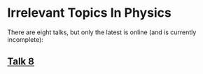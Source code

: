 Irrelevant Topics In Physics
============================

There are eight talks, but only the latest is online (and is currently incomplete):

## [Talk 8](http://thoppe.github.io/Irrelevant_Topics_In_Physics/)

